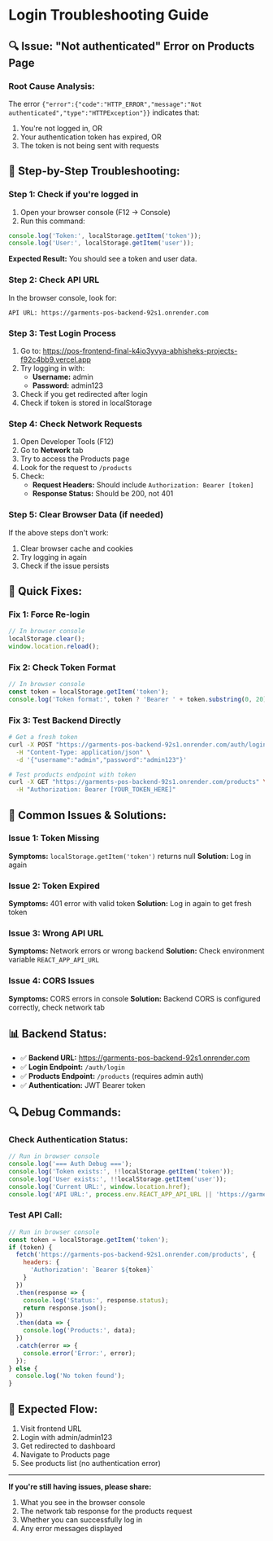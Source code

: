 # Login Troubleshooting Guide

## 🔍 **Issue: "Not authenticated" Error on Products Page**

### **Root Cause Analysis:**
The error `{"error":{"code":"HTTP_ERROR","message":"Not authenticated","type":"HTTPException"}}` indicates that:
1. You're not logged in, OR
2. Your authentication token has expired, OR
3. The token is not being sent with requests

## 🚀 **Step-by-Step Troubleshooting:**

### **Step 1: Check if you're logged in**
1. Open your browser console (F12 → Console)
2. Run this command:
```javascript
console.log('Token:', localStorage.getItem('token'));
console.log('User:', localStorage.getItem('user'));
```

**Expected Result:** You should see a token and user data.

### **Step 2: Check API URL**
In the browser console, look for:
```
API URL: https://garments-pos-backend-92s1.onrender.com
```

### **Step 3: Test Login Process**
1. Go to: https://pos-frontend-final-k4io3yvya-abhisheks-projects-f92c4bb9.vercel.app
2. Try logging in with:
   - **Username:** admin
   - **Password:** admin123
3. Check if you get redirected after login
4. Check if token is stored in localStorage

### **Step 4: Check Network Requests**
1. Open Developer Tools (F12)
2. Go to **Network** tab
3. Try to access the Products page
4. Look for the request to `/products`
5. Check:
   - **Request Headers:** Should include `Authorization: Bearer [token]`
   - **Response Status:** Should be 200, not 401

### **Step 5: Clear Browser Data (if needed)**
If the above steps don't work:
1. Clear browser cache and cookies
2. Try logging in again
3. Check if the issue persists

## 🔧 **Quick Fixes:**

### **Fix 1: Force Re-login**
```javascript
// In browser console
localStorage.clear();
window.location.reload();
```

### **Fix 2: Check Token Format**
```javascript
// In browser console
const token = localStorage.getItem('token');
console.log('Token format:', token ? 'Bearer ' + token.substring(0, 20) + '...' : 'No token');
```

### **Fix 3: Test Backend Directly**
```bash
# Get a fresh token
curl -X POST "https://garments-pos-backend-92s1.onrender.com/auth/login" \
  -H "Content-Type: application/json" \
  -d '{"username":"admin","password":"admin123"}'

# Test products endpoint with token
curl -X GET "https://garments-pos-backend-92s1.onrender.com/products" \
  -H "Authorization: Bearer [YOUR_TOKEN_HERE]"
```

## 🎯 **Common Issues & Solutions:**

### **Issue 1: Token Missing**
**Symptoms:** `localStorage.getItem('token')` returns null
**Solution:** Log in again

### **Issue 2: Token Expired**
**Symptoms:** 401 error with valid token
**Solution:** Log in again to get fresh token

### **Issue 3: Wrong API URL**
**Symptoms:** Network errors or wrong backend
**Solution:** Check environment variable `REACT_APP_API_URL`

### **Issue 4: CORS Issues**
**Symptoms:** CORS errors in console
**Solution:** Backend CORS is configured correctly, check network tab

## 📊 **Backend Status:**
- ✅ **Backend URL:** https://garments-pos-backend-92s1.onrender.com
- ✅ **Login Endpoint:** `/auth/login`
- ✅ **Products Endpoint:** `/products` (requires admin auth)
- ✅ **Authentication:** JWT Bearer token

## 🔍 **Debug Commands:**

### **Check Authentication Status:**
```javascript
// Run in browser console
console.log('=== Auth Debug ===');
console.log('Token exists:', !!localStorage.getItem('token'));
console.log('User exists:', !!localStorage.getItem('user'));
console.log('Current URL:', window.location.href);
console.log('API URL:', process.env.REACT_APP_API_URL || 'https://garments-pos-backend-92s1.onrender.com');
```

### **Test API Call:**
```javascript
// Run in browser console
const token = localStorage.getItem('token');
if (token) {
  fetch('https://garments-pos-backend-92s1.onrender.com/products', {
    headers: {
      'Authorization': `Bearer ${token}`
    }
  })
  .then(response => {
    console.log('Status:', response.status);
    return response.json();
  })
  .then(data => {
    console.log('Products:', data);
  })
  .catch(error => {
    console.error('Error:', error);
  });
} else {
  console.log('No token found');
}
```

## 🎉 **Expected Flow:**
1. Visit frontend URL
2. Login with admin/admin123
3. Get redirected to dashboard
4. Navigate to Products page
5. See products list (no authentication error)

---

**If you're still having issues, please share:**
1. What you see in the browser console
2. The network tab response for the products request
3. Whether you can successfully log in
4. Any error messages displayed 